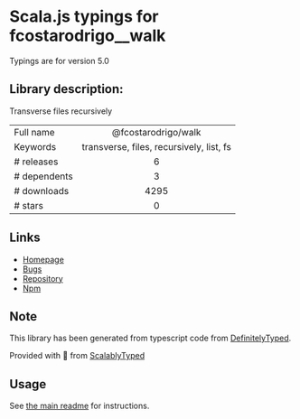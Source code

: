 
# Scala.js typings for fcostarodrigo__walk

Typings are for version 5.0

## Library description:
Transverse files recursively

|                    |                 |
| ------------------ | :-------------: |
| Full name          | @fcostarodrigo/walk |
| Keywords           | transverse, files, recursively, list, fs |
| # releases         | 6 |
| # dependents       | 3 |
| # downloads        | 4295 |
| # stars            | 0 |

## Links
- [Homepage](https://github.com/fcostarodrigo/walk#readme)
- [Bugs](https://github.com/fcostarodrigo/walk/issues)
- [Repository](https://github.com/fcostarodrigo/walk)
- [Npm](https://www.npmjs.com/package/%40fcostarodrigo%2Fwalk)
    


## Note
This library has been generated from typescript code from [DefinitelyTyped](https://definitelytyped.org).

Provided with :purple_heart: from [ScalablyTyped](https://github.com/oyvindberg/ScalablyTyped)

## Usage
See [the main readme](../../readme.md) for instructions.


